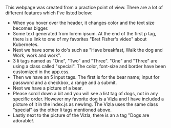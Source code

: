 This webpage was created from a practice point of view. There are a lot of different features which I've listed below:

- When you hover over the header, it changes color and the text size becomes bigger.
- Some text generated from lorem ipsum. At the end of the first p tag, there is a link to one of my favorites "Bret Fisher's video" about Kubernetes.
- Next we have some to do's such as "Have breakfast, Walk the dog and Work, work and work".
- 3 li tags named as "One", "Two" and "Three". "One" and "Three" are using a class called "special". The color, font-size and border have been customized in the app.css.
- Then we have an 5 input tags. The first is for the bear name; input for password and a checkbox, a range and a submit.
- Next we have a picture of a bear.
- Please scroll down a bit and you will see a list tag of dogs, not in any specific order. However my favorite dog is a Vizla and I have included a picture of it in the index.js as newImg.
  The Vizla uses the same class "special" as the other li tags mentioned above.  
- Lastly next to the picture of the Vizla, there is an a tag "Dogs are adorable!.


